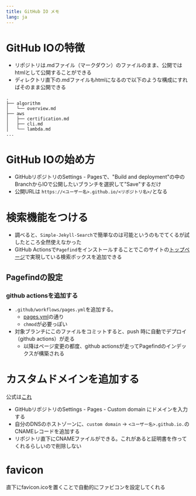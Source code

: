 ```yaml
---
title: GitHub IO メモ
lang: ja
---
```


# GitHub IOの特徴

- リポジトリは.mdファイル（マークダウン）のファイルのまま、公開ではhtmlとして公開することができる
- ディレクトリ直下の.mdファイルもhtmlになるので以下のような構成にすればそのまま公開できる

```
.
├── algorithm
│   └── overview.md
├── aws
│   ├── certification.md
│   ├── cli.md
│   └── lambda.md
...
```


# GitHub IOの始め方

- GitHubリポジトリのSettings - Pagesで、"Build and deployment"の中のBranchからIOで公開したいブランチを選択して"Save"するだけ
- 公開URLは `https://<ユーザー名>.github.io/<リポジトリ名>/`となる


# 検索機能をつける

- 調べると、`Simple-Jekyll-Search`で簡単なのは可能というのもでてくるが試したところ全然使えなかった
- GitHub Actionsで`Pagefind`をインストールすることでこのサイトの[トップページ](https://mtksugi.github.io/tech-memo/)で実現している検索ボックスを追加できる


## Pagefindの設定

### github actionsを追加する

- `.github/workflows/pages.yml`を追加する。
  - [pages.yml](https://github.com/mtksugi/tech-memo/blob/main/.github/workflows/pages.yaml)の通り
  - `chmod`が必要っぽい
- 対象ブランチにこのファイルをコミットすると、push 時に自動でデプロイ（github actions）が走る
  - 以降はページ変更の都度、github actionsが走ってPagefindのインデックスが構築される



# カスタムドメインを追加する

公式は[これ](https://docs.github.com/ja/pages/configuring-a-custom-domain-for-your-github-pages-site/managing-a-custom-domain-for-your-github-pages-site)

- GitHubリポジトリのSettings - Pages - Custom domain にドメインを入力する
- 自分のDNSのホストゾーンに、`custom domain` -> `<ユーザー名>.github.io.`のCNAMEレコードを追加する
- リポジトリ直下にCNAMEファイルができる。これがあると証明書を作ってくれるらしいので削除しない

# favicon

直下にfavicon.icoを置くことで自動的にファビコンを設定してくれる

